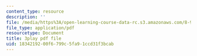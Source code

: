 ```yaml
---
content_type: resource
description: ''
file: /media/https%3A/open-learning-course-data-rc.s3.amazonaws.com/8-962-general-relativity-spring-2020/1834219200f6799c5fa91ccd31f3bcab_h9xaoGkyHwg.pdf
file_type: application/pdf
resourcetype: Document
title: 3play pdf file
uid: 18342192-00f6-799c-5fa9-1ccd31f3bcab
---
```

